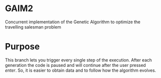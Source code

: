 # GAIM2
Concurrent implementation of the Genetic Algorithm to optimize the travelling salesman problem

# Purpose
This branch lets you trigger every single step of the execution. After each generation the code is
paused and will continue after the user pressed _enter_. So, it is easier to obtain data and to follow how the algorithm evolves.

